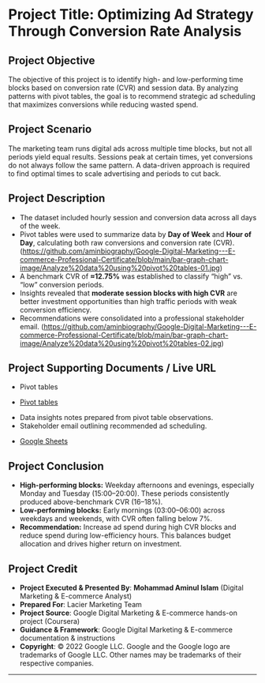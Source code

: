 # Project Title: **Optimizing Ad Strategy Through Conversion Rate Analysis**

## Project Objective

The objective of this project is to identify high- and low-performing time blocks based on conversion rate (CVR) and session data. By analyzing patterns with pivot tables, the goal is to recommend strategic ad scheduling that maximizes conversions while reducing wasted spend.

## Project Scenario

The marketing team runs digital ads across multiple time blocks, but not all periods yield equal results. Sessions peak at certain times, yet conversions do not always follow the same pattern. A data-driven approach is required to find optimal times to scale advertising and periods to cut back.

## Project Description

* The dataset included hourly session and conversion data across all days of the week.
* Pivot tables were used to summarize data by **Day of Week** and **Hour of Day**, calculating both raw conversions and conversion rate (CVR).
 (https://github.com/aminbiography/Google-Digital-Marketing---E-commerce-Professional-Certificate/blob/main/bar-graph-chart-image/Analyze%20data%20using%20pivot%20tables-01.jpg)  
* A benchmark CVR of **≈12.75%** was established to classify “high” vs. “low” conversion periods.
* Insights revealed that **moderate session blocks with high CVR** are better investment opportunities than high traffic periods with weak conversion efficiency.
* Recommendations were consolidated into a professional stakeholder email.
(https://github.com/aminbiography/Google-Digital-Marketing---E-commerce-Professional-Certificate/blob/main/bar-graph-chart-image/Analyze%20data%20using%20pivot%20tables-02.jpg)  

## Project Supporting Documents / Live URL

* Pivot tables
 - [Pivot tables](https://docs.google.com/spreadsheets/d/1wx-BcU2Lp0VN2ERq6Ach7hDgeMXyNS4yAYopfOyeAkk/edit?usp=drive_link)  
* Data insights notes prepared from pivot table observations.
* Stakeholder email outlining recommended ad scheduling.
 - [Google Sheets](https://docs.google.com/document/d/1ZO1qMCtdaijDhfZwZ7OhnN5dWXOOr13sC3ecXKYqHy4/edit?usp=drive_link)  


## Project Conclusion

* **High-performing blocks:** Weekday afternoons and evenings, especially Monday and Tuesday (15:00–20:00). These periods consistently produced above-benchmark CVR (16–18%).
* **Low-performing blocks:** Early mornings (03:00–06:00) across weekdays and weekends, with CVR often falling below 7%.
* **Recommendation:** Increase ad spend during high CVR blocks and reduce spend during low-efficiency hours. This balances budget allocation and drives higher return on investment.

## Project Credit  
- **Project Executed & Presented By**: **Mohammad Aminul Islam** (Digital Marketing & E-commerce Analyst)
- **Prepared For**: Lacier Marketing Team 
- **Project Source**: Google Digital Marketing & E-commerce hands-on project (Coursera)  
- **Guidance & Framework**: Google Digital Marketing & E-commerce documentation & instructions  
- **Copyright**: © 2022 Google LLC. Google and the Google logo are trademarks of Google LLC. Other names may be trademarks of their respective companies.  
---
